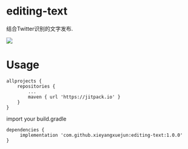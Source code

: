 # editing-text
结合Twitter识别的文字发布.

[![](https://jitpack.io/v/xieyangxuejun/editing-text.svg)](https://jitpack.io/#xieyangxuejun/editing-text)

# Usage
```
allprojects {
	repositories {
		...
		maven { url 'https://jitpack.io' }
	}
}
```
import your build.gradle

```
dependencies {
	 implementation 'com.github.xieyangxuejun:editing-text:1.0.0'
}
```

